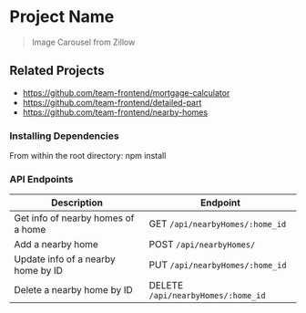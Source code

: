 # Project Name

> Image Carousel from Zillow

## Related Projects

  - https://github.com/team-frontend/mortgage-calculator
  - https://github.com/team-frontend/detailed-part
  - https://github.com/team-frontend/nearby-homes

### Installing Dependencies

From within the root directory: npm install

### API Endpoints

| Description                           | Endpoint                           |
| ------------------------------------- | ---------------------------------- |
| Get info of nearby homes of a home    | GET `/api/nearbyHomes/:home_id`     |
| Add a nearby home                     | POST `/api/nearbyHomes/`           |
| Update info of a nearby home by ID    | PUT `/api/nearbyHomes/:home_id`     |
| Delete a nearby home by ID            | DELETE `/api/nearbyHomes/:home_id`  |



